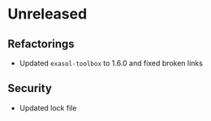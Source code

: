 # Unreleased

## Refactorings

 - Updated `exasol-toolbox` to 1.6.0 and fixed broken links

 ## Security

 - Updated lock file